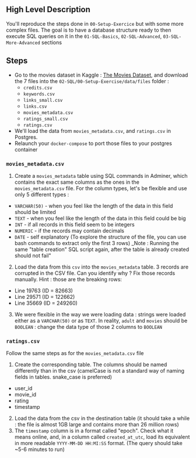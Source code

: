 ## High Level Description 

You'll reproduce the steps done in `00-Setup-Exercice` but with some more complex files. The goal is to have a database structure ready to then execute SQL queries on it in the `01-SQL-Basics`, `02-SQL-Advanced`, `03-SQL-More-Advanced` sections

## Steps

- Go to the movies dataset in Kaggle : [The Movies Dataset](https://www.kaggle.com/datasets/rounakbanik/the-movies-dataset?resource=download), and download the 7 files into the `02-SQL/00-Setup-Exercise/data/files` folder : 
  - `credits.csv`
  - `keywords.csv`
  - `links_small.csv`
  - `links.csv`
  - `movies_metadata.csv`
  - `ratings_small.csv`
  - `ratings.csv`
- We'll load the data from `movies_metadata.csv`, and `ratings.csv` in Postgres.
- Relaunch your `docker-compose` to port those files to your postgres container

### `movies_metadata.csv`
1. Create a `movies_metadata` table using SQL commands in Adminer, which contains the exact same columns as the ones in the `movies_metadata.csv` file. For the column types, let's be flexible and use only 5 different types : 
  - `VARCHAR(50)` - when you feel like the length of the data in this field should be limited
  - `TEXT` - when you feel like the length of the data in this field could be big
  - `INT` - if all records in this field seem to be integers
  - `NUMERIC` - if the records may contain decimals
  - `DATE` - self explanatory
(To explore the structure of the file, you can use bash commands to extract only the first 3 rows)
_Note : Running the same "table creation" SQL script again, after the table is already created should not fail"
2. Load the data from this `csv` into the `movies_metadata` table. 3 records are corrupted in the CSV file. Can you identify why ? Fix those records manually. 
Hint : those are the breaking rows:
  - Line 19763 (ID = 82663)
  - Line 29571 (ID = 122662)
  - Line 35669 (ID = 249260)
3. We were flexible in the way we were loading data : strings were loaded either as a `VARCHAR(50)` or as `TEXT`. In reality, `adult` and `movies` should be `BOOLEAN` : change the data type of those 2 columns to `BOOLEAN`

### `ratings.csv`
Follow the same steps as for the `movies_metadata.csv` file
1. Create the corresponding table. The columns should be named differently than in the csv (camelCase is not a standard way of naming fields in tables. snake_case is preferred)
  - user_id
  - movie_id
  - rating
  - timestamp
2. Load the data from the csv in the destination table (it should take a while : the file is almost 1GB large and contains more than 26 million rows)
3. The `timestamp` column is in a format called "epoch". Check what it means online, and, in a column called `created_at_utc`, load its equivalent in more readable `YYYY-MM-DD HH:MI:SS` format. (The query should take ~5-6 minutes to run)
